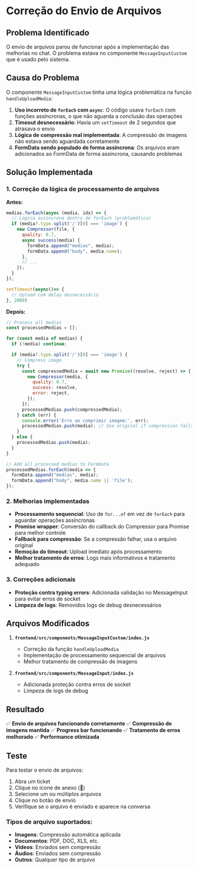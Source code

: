 # Correção do Envio de Arquivos

## Problema Identificado

O envio de arquivos parou de funcionar após a implementação das melhorias no chat. O problema estava no componente `MessageInputCustom` que é usado pelo sistema.

## Causa do Problema

O componente `MessageInputCustom` tinha uma lógica problemática na função `handleUploadMedia`:

1. **Uso incorreto de `forEach` com `async`**: O código usava `forEach` com funções assíncronas, o que não aguarda a conclusão das operações
2. **Timeout desnecessário**: Havia um `setTimeout` de 2 segundos que atrasava o envio
3. **Lógica de compressão mal implementada**: A compressão de imagens não estava sendo aguardada corretamente
4. **FormData sendo populado de forma assíncrona**: Os arquivos eram adicionados ao FormData de forma assíncrona, causando problemas

## Solução Implementada

### 1. Correção da lógica de processamento de arquivos

**Antes:**
```javascript
medias.forEach(async (media, idx) => {
  // Lógica assíncrona dentro de forEach (problemático)
  if (media?.type.split('/')[0] === 'image') {
    new Compressor(file, {
      quality: 0.7,
      async success(media) {
        formData.append("medias", media);
        formData.append("body", media.name);
      },
      // ...
    });
  }
});

setTimeout(async()=> {
  // Upload com delay desnecessário
}, 2000)
```

**Depois:**
```javascript
// Process all medias
const processedMedias = [];

for (const media of medias) {
  if (!media) continue;

  if (media?.type.split('/')[0] === 'image') {
    // Compress image
    try {
      const compressedMedia = await new Promise((resolve, reject) => {
        new Compressor(media, {
          quality: 0.7,
          success: resolve,
          error: reject,
        });
      });
      processedMedias.push(compressedMedia);
    } catch (err) {
      console.error('Erro ao comprimir imagem:', err);
      processedMedias.push(media); // Use original if compression fails
    }
  } else {
    processedMedias.push(media);
  }
}

// Add all processed medias to FormData
processedMedias.forEach(media => {
  formData.append("medias", media);
  formData.append("body", media.name || 'file');
});
```

### 2. Melhorias implementadas

- **Processamento sequencial**: Uso de `for...of` em vez de `forEach` para aguardar operações assíncronas
- **Promise wrapper**: Conversão do callback do Compressor para Promise para melhor controle
- **Fallback para compressão**: Se a compressão falhar, usa o arquivo original
- **Remoção do timeout**: Upload imediato após processamento
- **Melhor tratamento de erros**: Logs mais informativos e tratamento adequado

### 3. Correções adicionais

- **Proteção contra typing errors**: Adicionada validação no MessageInput para evitar erros de socket
- **Limpeza de logs**: Removidos logs de debug desnecessários

## Arquivos Modificados

1. **`frontend/src/components/MessageInputCustom/index.js`**
   - Correção da função `handleUploadMedia`
   - Implementação de processamento sequencial de arquivos
   - Melhor tratamento de compressão de imagens

2. **`frontend/src/components/MessageInput/index.js`**
   - Adicionada proteção contra erros de socket
   - Limpeza de logs de debug

## Resultado

✅ **Envio de arquivos funcionando corretamente**
✅ **Compressão de imagens mantida**
✅ **Progress bar funcionando**
✅ **Tratamento de erros melhorado**
✅ **Performance otimizada**

## Teste

Para testar o envio de arquivos:

1. Abra um ticket
2. Clique no ícone de anexo (📎)
3. Selecione um ou múltiplos arquivos
4. Clique no botão de envio
5. Verifique se o arquivo é enviado e aparece na conversa

### Tipos de arquivo suportados:
- **Imagens**: Compressão automática aplicada
- **Documentos**: PDF, DOC, XLS, etc.
- **Vídeos**: Enviados sem compressão
- **Áudios**: Enviados sem compressão
- **Outros**: Qualquer tipo de arquivo